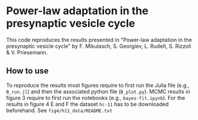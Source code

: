 # Power-law adaptation in the presynaptic vesicle cycle

This code reproduces the results presented in "Power-law adaptation in the presynaptic vesicle cycle" by F. Mikulasch, S. Georgiev, L. Rudelt, S. Rizzoli & V. Priesemann.

## How to use

To reproduce the results most figures require to first run the Julia file (e.g., `B_run.jl`) and then the associated python file (`B_plot.py`). MCMC results in figure 3 require to first run the notebooks (e.g., `bayes-fit.ipynb`). For the results in figure 4 E and F the dataset `hc-11` has to be downloaded beforehand. See `fig4/h11_data/README.txt`

